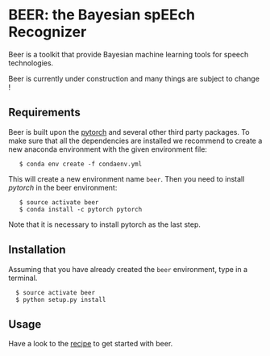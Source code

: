 BEER: the Bayesian spEEch Recognizer
====================================

Beer is a toolkit that provide Bayesian machine learning tools for
speech technologies.

Beer is currently under construction and many things are subject to
change !

Requirements
------------

Beer is built upon the [pytorch](http://pytorch.org) and several other
third party packages. To make sure that all the dependencies are
installed we recommend to create a new anaconda environment with
the given environment file:

```
   $ conda env create -f condaenv.yml
```

This will create a new environment name `beer`. Then you need to
install *pytorch* in the beer environment:

```
   $ source activate beer
   $ conda install -c pytorch pytorch
```

Note that it is necessary to install pytorch as the last step.


Installation
------------

Assuming that you have already created the `beer` environment, type
in a terminal.

```
  $ source activate beer
  $ python setup.py install
```


Usage
-----

Have a look to the [recipe](https://github.com/beer-asr/beer/tree/zrc/recipes/zrc2019) to get started with beer.

